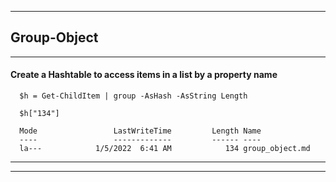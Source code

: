 
***

## Group-Object 

***

#### Create a Hashtable to access items in a list by a property name

```
  $h = Get-ChildItem | group -AsHash -AsString Length

  $h["134"]
  
  Mode                 LastWriteTime         Length Name
  ----                 -------------         ------ ----
  la---            1/5/2022  6:41 AM            134 group_object.md

```

***
***
